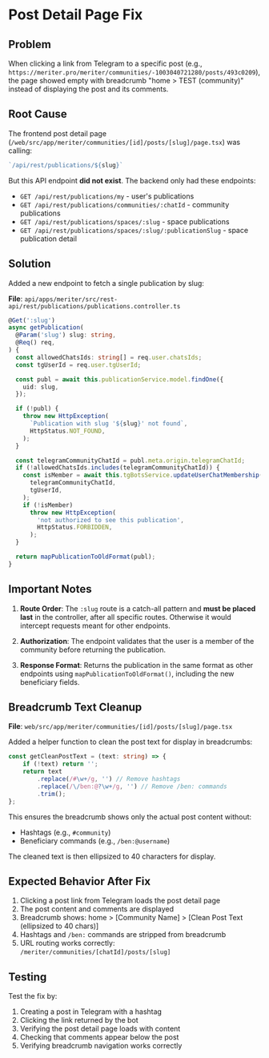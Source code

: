# Post Detail Page Fix

## Problem
When clicking a link from Telegram to a specific post (e.g., `https://meriter.pro/meriter/communities/-1003040721280/posts/493c0209`), the page showed empty with breadcrumb "home > TEST (community)" instead of displaying the post and its comments.

## Root Cause
The frontend post detail page (`/web/src/app/meriter/communities/[id]/posts/[slug]/page.tsx`) was calling:
```typescript
`/api/rest/publications/${slug}`
```

But this API endpoint **did not exist**. The backend only had these endpoints:
- `GET /api/rest/publications/my` - user's publications
- `GET /api/rest/publications/communities/:chatId` - community publications
- `GET /api/rest/publications/spaces/:slug` - space publications
- `GET /api/rest/publications/spaces/:slug/:publicationSlug` - space publication detail

## Solution
Added a new endpoint to fetch a single publication by slug:

**File**: `api/apps/meriter/src/rest-api/rest/publications/publications.controller.ts`

```typescript
@Get(':slug')
async getPublication(
  @Param('slug') slug: string,
  @Req() req,
) {
  const allowedChatsIds: string[] = req.user.chatsIds;
  const tgUserId = req.user.tgUserId;

  const publ = await this.publicationService.model.findOne({
    uid: slug,
  });

  if (!publ) {
    throw new HttpException(
      `Publication with slug '${slug}' not found`,
      HttpStatus.NOT_FOUND,
    );
  }

  const telegramCommunityChatId = publ.meta.origin.telegramChatId;
  if (!allowedChatsIds.includes(telegramCommunityChatId)) {
    const isMember = await this.tgBotsService.updateUserChatMembership(
      telegramCommunityChatId,
      tgUserId,
    );
    if (!isMember)
      throw new HttpException(
        'not authorized to see this publication',
        HttpStatus.FORBIDDEN,
      );
  }

  return mapPublicationToOldFormat(publ);
}
```

## Important Notes

1. **Route Order**: The `:slug` route is a catch-all pattern and **must be placed last** in the controller, after all specific routes. Otherwise it would intercept requests meant for other endpoints.

2. **Authorization**: The endpoint validates that the user is a member of the community before returning the publication.

3. **Response Format**: Returns the publication in the same format as other endpoints using `mapPublicationToOldFormat()`, including the new beneficiary fields.

## Breadcrumb Text Cleanup

**File**: `web/src/app/meriter/communities/[id]/posts/[slug]/page.tsx`

Added a helper function to clean the post text for display in breadcrumbs:

```typescript
const getCleanPostText = (text: string) => {
    if (!text) return '';
    return text
        .replace(/#\w+/g, '') // Remove hashtags
        .replace(/\/ben:@?\w+/g, '') // Remove /ben: commands
        .trim();
};
```

This ensures the breadcrumb shows only the actual post content without:
- Hashtags (e.g., `#community`)
- Beneficiary commands (e.g., `/ben:@username`)

The cleaned text is then ellipsized to 40 characters for display.

## Expected Behavior After Fix

1. Clicking a post link from Telegram loads the post detail page
2. The post content and comments are displayed
3. Breadcrumb shows: home > [Community Name] > [Clean Post Text (ellipsized to 40 chars)]
4. Hashtags and `/ben:` commands are stripped from breadcrumb
5. URL routing works correctly: `/meriter/communities/[chatId]/posts/[slug]`

## Testing

Test the fix by:
1. Creating a post in Telegram with a hashtag
2. Clicking the link returned by the bot
3. Verifying the post detail page loads with content
4. Checking that comments appear below the post
5. Verifying breadcrumb navigation works correctly

